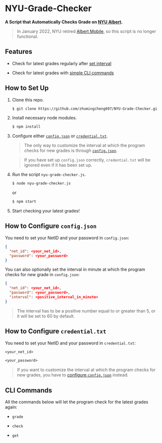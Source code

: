 # NYU-Grade-Checker

**A Script that Automatically Checks Grade on [NYU Albert](https://m.albert.nyu.edu/app/dashboard/grades).**

> In January 2022, NYU retired [Albert Mobile](https://m.albert.nyu.edu/), so this script is no longer functional.

## Features

- Check for latest grades regularly after [set interval](#how-to-configure-configjson)

- Check for latest grades with [simple CLI commands](#cli-commands)

## How to Set Up

1. Clone this repo.

    ```bash
    $ git clone https://github.com/zhumingcheng697/NYU-Grade-Checker.git
    ```

2. Install necessary node modules.

    ```bash
    $ npm install
    ```

3. Configure either [`config.json`](#how-to-configure-configjson) or [`credential.txt`](#how-to-configure-credentialtxt).
   
   > The only way to customize the interval at which the program checks for new grades is through [`config.json`](#how-to-configure-configjson).

   > If you have set up `config.json` correctly, `credential.txt` will be ignored even if it has been set up.

4. Run the script `nyu-grade-checker.js`.

    ```bash
    $ node nyu-grade-checker.js
    ```
   or

    ```bash
    $ npm start
    ```

5. Start checking your latest grades!

## How to Configure `config.json`

You need to set your NetID and your password in `config.json`:

```json
{
  "net_id": <your_net_id>,
  "password": <your_password>
}
```

You can also optionally set the interval in minute at which the program checks for new grade in `config.json`:

```json
{
  "net_id": <your_net_id>,
  "password": <your_password>,
  "interval": <positive_interval_in_minute>
}
```

> The interval has to be a positive number equal to or greater than 5, or it will be set to 60 by default.

## How to Configure `credential.txt`

You need to set your NetID and your password in `credential.txt`:

```txt
<your_net_id>

<your_password>
```

> If you want to customize the interval at which the program checks for new grades, you have to [configure `config.json`](#how-to-configure-configjson) instead.

## CLI Commands

All the commands below will let the program check for the latest grades again:

- `grade`

- `check`
  
- `get`
